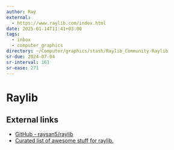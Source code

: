 ```yaml
---
author: Ray
external:
  - https://www.raylib.com/index.html
date: 2025-01-14T11:41+03:00
tags:
  - inbox
  - computer_graphics
directory: ~/Computer/graphics/stash/Raylib_Community-Raylib
sr-due: 2024-07-04
sr-interval: 161
sr-ease: 271
---
```


# Raylib

## External links

- [GitHub - raysan5/raylib](https://github.com/raysan5/raylib)
- [Curated list of awesome stuff for raylib.](https://github.com/Rabios/awesome-raylib)
